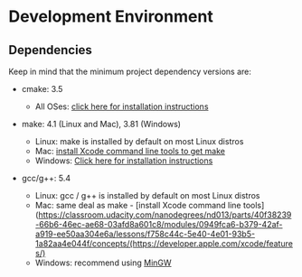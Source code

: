 # **Development Environment**

## Dependencies
Keep in mind that the minimum project dependency versions are:

* cmake: 3.5
	* All OSes: [click here for installation instructions](https://cmake.org/install/)

* make: 4.1 (Linux and Mac), 3.81 (Windows)
	* Linux: make is installed by default on most Linux distros
	* Mac: [install Xcode command line tools to get make](https://developer.apple.com/xcode/features/)
	* Windows: [Click here for installation instructions](http://gnuwin32.sourceforge.net/packages/make.htm)

* gcc/g++: 5.4
	* Linux: gcc / g++ is installed by default on most Linux distros
	* Mac: same deal as make - [install Xcode command line tools](https://classroom.udacity.com/nanodegrees/nd013/parts/40f38239-66b6-46ec-ae68-03afd8a601c8/modules/0949fca6-b379-42af-a919-ee50aa304e6a/lessons/f758c44c-5e40-4e01-93b5-1a82aa4e044f/concepts/(https://developer.apple.com/xcode/features/)
	* Windows: recommend using [MinGW](http://www.mingw.org/)